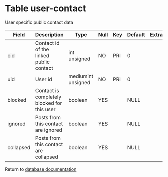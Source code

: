 Table user-contact
===========

User specific public contact data

| Field     | Description                                 | Type               | Null | Key | Default | Extra |
| --------- | ------------------------------------------- | ------------------ | ---- | --- | ------- | ----- |
| cid       | Contact id of the linked public contact     | int unsigned       | NO   | PRI | 0       |       |
| uid       | User id                                     | mediumint unsigned | NO   | PRI | 0       |       |
| blocked   | Contact is completely blocked for this user | boolean            | YES  |     | NULL    |       |
| ignored   | Posts from this contact are ignored         | boolean            | YES  |     | NULL    |       |
| collapsed | Posts from this contact are collapsed       | boolean            | YES  |     | NULL    |       |

Return to [database documentation](help/database)
